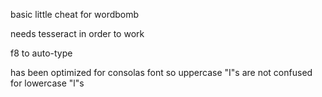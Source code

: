 basic little cheat for wordbomb 

needs tesseract in order to work

f8 to auto-type

has been optimized for consolas font so uppercase "I"s are not confused for lowercase "l"s
